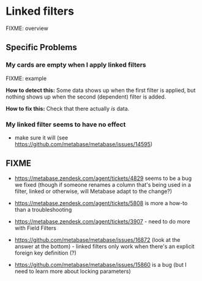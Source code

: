# Linked filters

FIXME: overview

## Specific Problems

### My cards are empty when I apply linked filters

FIXME: example

**How to detect this:** Some data shows up when the first filter is applied, but nothing shows up when the second (dependent) filter is added.

**How to fix this:** Check that there actually _is_ data.

### My linked filter seems to have no effect

- make sure it will (see https://github.com/metabase/metabase/issues/14595)

## FIXME

- https://metabase.zendesk.com/agent/tickets/4829 seems to be a bug we fixed (though if someone renames a column that's being used in a filter, linked or otherwise, will Metabase adapt to the change?)

- https://metabase.zendesk.com/agent/tickets/5808 is more a how-to than a troubleshooting

- https://metabase.zendesk.com/agent/tickets/3907 - need to do more with Field Filters

- https://github.com/metabase/metabase/issues/16872 (look at the answer at the bottom) - linked filters only work when there's an explicit foreign key definition (?)

- https://github.com/metabase/metabase/issues/15860 is a bug (but I need to learn more about locking parameters)
